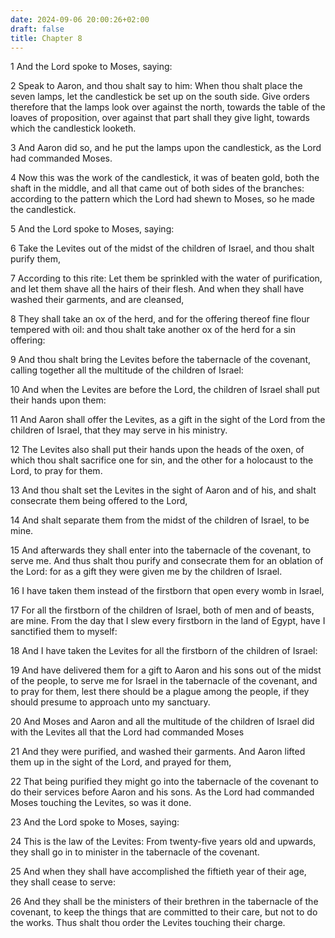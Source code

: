 ```yaml
---
date: 2024-09-06 20:00:26+02:00
draft: false
title: Chapter 8
---
```




1 And the Lord spoke to Moses, saying:

2 Speak to Aaron, and thou shalt say to him: When thou shalt place the seven lamps, let the candlestick be set up on the south side. Give orders therefore that the lamps look over against the north, towards the table of the loaves of proposition, over against that part shall they give light, towards which the candlestick looketh.

3 And Aaron did so, and he put the lamps upon the candlestick, as the Lord had commanded Moses.

4 Now this was the work of the candlestick, it was of beaten gold, both the shaft in the middle, and all that came out of both sides of the branches: according to the pattern which the Lord had shewn to Moses, so he made the candlestick.

5 And the Lord spoke to Moses, saying:

6 Take the Levites out of the midst of the children of Israel, and thou shalt purify them,

7 According to this rite: Let them be sprinkled with the water of purification, and let them shave all the hairs of their flesh. And when they shall have washed their garments, and are cleansed,

8 They shall take an ox of the herd, and for the offering thereof fine flour tempered with oil: and thou shalt take another ox of the herd for a sin offering:

9 And thou shalt bring the Levites before the tabernacle of the covenant, calling together all the multitude of the children of Israel:

10 And when the Levites are before the Lord, the children of Israel shall put their hands upon them:

11 And Aaron shall offer the Levites, as a gift in the sight of the Lord from the children of Israel, that they may serve in his ministry.

12 The Levites also shall put their hands upon the heads of the oxen, of which thou shalt sacrifice one for sin, and the other for a holocaust to the Lord, to pray for them.

13 And thou shalt set the Levites in the sight of Aaron and of his, and shalt consecrate them being offered to the Lord,

14 And shalt separate them from the midst of the children of Israel, to be mine.

15 And afterwards they shall enter into the tabernacle of the covenant, to serve me. And thus shalt thou purify and consecrate them for an oblation of the Lord: for as a gift they were given me by the children of Israel.

16 I have taken them instead of the firstborn that open every womb in Israel,

17 For all the firstborn of the children of Israel, both of men and of beasts, are mine. From the day that I slew every firstborn in the land of Egypt, have I sanctified them to myself:

18 And I have taken the Levites for all the firstborn of the children of Israel:

19 And have delivered them for a gift to Aaron and his sons out of the midst of the people, to serve me for Israel in the tabernacle of the covenant, and to pray for them, lest there should be a plague among the people, if they should presume to approach unto my sanctuary.

20 And Moses and Aaron and all the multitude of the children of Israel did with the Levites all that the Lord had commanded Moses

21 And they were purified, and washed their garments. And Aaron lifted them up in the sight of the Lord, and prayed for them,

22 That being purified they might go into the tabernacle of the covenant to do their services before Aaron and his sons. As the Lord had commanded Moses touching the Levites, so was it done.

23 And the Lord spoke to Moses, saying:

24 This is the law of the Levites: From twenty-five years old and upwards, they shall go in to minister in the tabernacle of the covenant.

25 And when they shall have accomplished the fiftieth year of their age, they shall cease to serve:

26 And they shall be the ministers of their brethren in the tabernacle of the covenant, to keep the things that are committed to their care, but not to do the works. Thus shalt thou order the Levites touching their charge.


